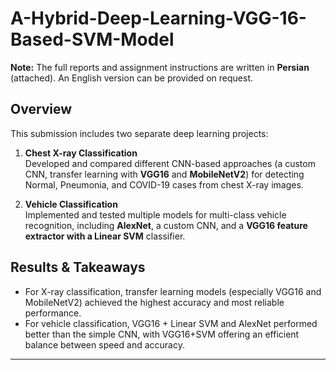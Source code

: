 # A-Hybrid-Deep-Learning-VGG-16-Based-SVM-Model

**Note:** The full reports and assignment instructions are written in **Persian** (attached). An English version can be provided on request.  

## Overview  
This submission includes two separate deep learning projects:  

1. **Chest X-ray Classification**  
   Developed and compared different CNN-based approaches (a custom CNN, transfer learning with **VGG16** and **MobileNetV2**) for detecting Normal, Pneumonia, and COVID-19 cases from chest X-ray images.  

2. **Vehicle Classification**  
   Implemented and tested multiple models for multi-class vehicle recognition, including **AlexNet**, a custom CNN, and a **VGG16 feature extractor with a Linear SVM** classifier.  
 
## Results & Takeaways  
- For X-ray classification, transfer learning models (especially VGG16 and MobileNetV2) achieved the highest accuracy and most reliable performance.  
- For vehicle classification, VGG16 + Linear SVM and AlexNet performed better than the simple CNN, with VGG16+SVM offering an efficient balance between speed and accuracy.  

---

